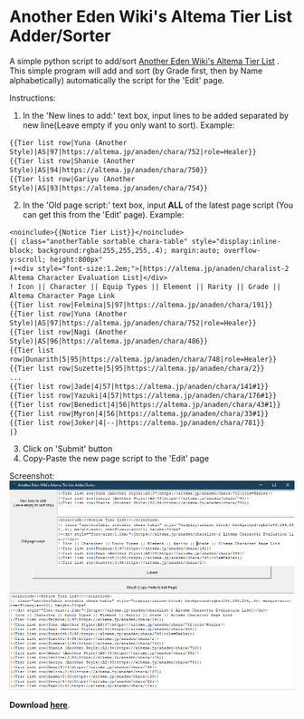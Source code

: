 # Another Eden Wiki's Altema Tier List Adder/Sorter
A simple python script to add/sort [Another Eden Wiki's Altema Tier List](https://anothereden.miraheze.org/wiki/Tier_Lists/Altema) .
This simple program will add and sort (by Grade first, then by Name alphabetically) automatically the script for the 'Edit' page.

Instructions:
1. In the 'New lines to add:' text box, input lines to be added separated by new line(Leave empty if you only want to sort). 
Example:
  ```
  {{Tier list row|Yuna (Another Style)|AS|97|https://altema.jp/anaden/chara/752|role=Healer}}
  {{Tier list row|Shanie (Another Style)|AS|94|https://altema.jp/anaden/chara/750}}
  {{Tier list row|Gariyu (Another Style)|AS|93|https://altema.jp/anaden/chara/754}}
  ```
2. In the 'Old page script:' text box, input **ALL** of the latest page script (You can get this from the 'Edit' page).
Example:
  ```
  <noinclude>{{Notice Tier List}}</noinclude>
  {| class="anotherTable sortable chara-table" style="display:inline-block; background:rgba(255,255,255,.4); margin:auto; overflow-y:scroll; height:800px"
  |+<div style="font-size:1.2em;">[https://altema.jp/anaden/charalist-2 Altema Character Evaluation List]</div>
  ! Icon || Character || Equip Types || Element || Rarity || Grade || Altema Character Page Link
  {{Tier list row|Felmina|5|97|https://altema.jp/anaden/chara/191}}
  {{Tier list row|Yuna (Another Style)|AS|97|https://altema.jp/anaden/chara/752|role=Healer}}
  {{Tier list row|Nagi (Another Style)|AS|96|https://altema.jp/anaden/chara/486}}
  {{Tier list row|Dunarith|5|95|https://altema.jp/anaden/chara/748|role=Healer}}
  {{Tier list row|Suzette|5|95|https://altema.jp/anaden/chara/2}}
  ...
  {{Tier list row|Jade|4|57|https://altema.jp/anaden/chara/141#1}}
  {{Tier list row|Yazuki|4|57|https://altema.jp/anaden/chara/176#1}}
  {{Tier list row|Benedict|4|56|https://altema.jp/anaden/chara/43#1}}
  {{Tier list row|Myron|4|56|https://altema.jp/anaden/chara/33#1}}
  {{Tier list row|Joker|4|--|https://altema.jp/anaden/chara/781}}
  |}
  ```
3. Click on 'Submit' button
4. Copy-Paste the new page script to the 'Edit' page

Screenshot:
![alt text](https://raw.githubusercontent.com/adXerg/Another-Eden-Wiki-Tier-List-Adder-Sorter/master/ss.PNG)

**Download [here](https://github.com/adXerg/Another-Eden-Wiki-Tier-List-Adder-Sorter/releases/latest)**.
